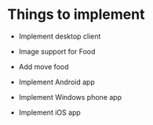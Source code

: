 # Things to implement



* Implement desktop client

* Image support for Food
* Add move food

* Implement Android app
* Implement Windows phone app
* Implement iOS app
